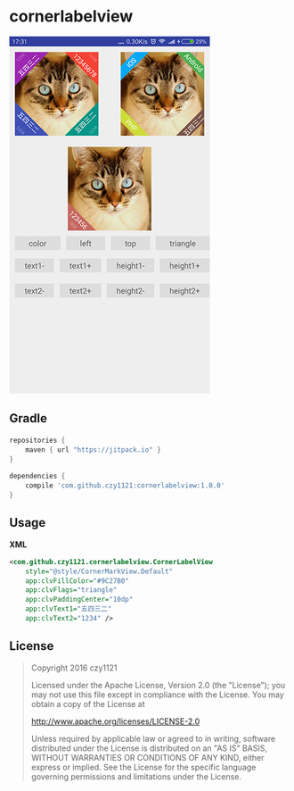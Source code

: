 # cornerlabelview


![screenshot_corner_label_view](screenshot_corner_label_view.png)

## Gradle

``` groovy
repositories { 
    maven { url "https://jitpack.io" }
}
```  
    
``` groovy
dependencies {
    compile 'com.github.czy1121:cornerlabelview:1.0.0'
}
```
    
## Usage
    
**XML**

``` xml
<com.github.czy1121.cornerlabelview.CornerLabelView
    style="@style/CornerMarkView.Default"
    app:clvFillColor="#9C27B0"
    app:clvFlags="triangle"
    app:clvPaddingCenter="10dp"
    app:clvText1="五四三二"
    app:clvText2="1234" />
```
 
## License

> Copyright 2016 czy1121
> 
> Licensed under the Apache License, Version 2.0 (the "License");
> you may not use this file except in compliance with the License.
> You may obtain a copy of the License at
> 
>    http://www.apache.org/licenses/LICENSE-2.0
> 
> Unless required by applicable law or agreed to in writing, software
> distributed under the License is distributed on an "AS IS" BASIS,
> WITHOUT WARRANTIES OR CONDITIONS OF ANY KIND, either express or implied.
> See the License for the specific language governing permissions and
> limitations under the License.